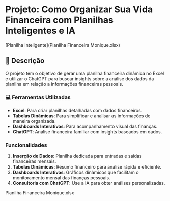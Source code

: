 # Projeto: Como Organizar Sua Vida Financeira com Planilhas Inteligentes e IA  

[Planilha Inteligente](Planilha Financeira Monique.xlsx)


## 📒 Descrição
O projeto tem o objetivo de gerar uma planilha financeira dinâmica no Excel e utilizar o ChatGPT para buscar insights
sobre a análise dos dados da planilha em relação a informações financeiras pessoais.

### 💻 Ferramentas Utilizadas  
- **Excel**: Para criar planilhas detalhadas com dados financeiros.  
- **Tabelas Dinâmicas**: Para simplificar e analisar as informações de maneira organizada.  
- **Dashboards Interativos**: Para acompanhamento visual das finanças.  
- **ChatGPT**: Análise financeira familiar com insights baseados em dados.

### Funcionalidades  
1. **Inserção de Dados**: Planilha dedicada para entradas e saídas financeiras mensais.  
2. **Tabelas Dinâmicas**: Resumo financeiro para análise rápida e eficiente.  
3. **Dashboards Interativos**: Gráficos dinâmicos que facilitam o monitoramento mensal das finanças pessoais.  
4. **Consultoria com ChatGPT**: Use a IA para obter análises personalizadas.  


Planilha Financeira Monique.xlsx
